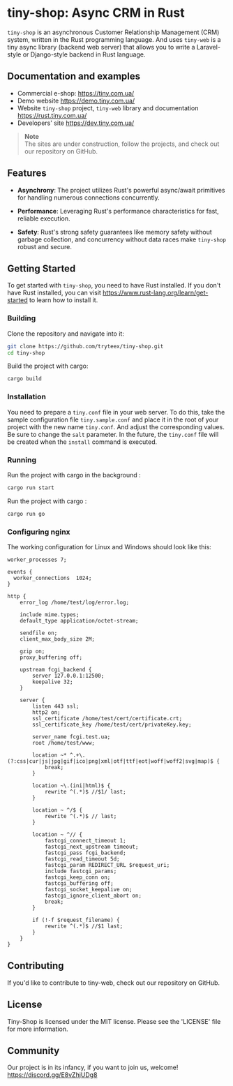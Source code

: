 # tiny-shop: Async CRM in Rust

`tiny-shop` is an asynchronous Customer Relationship Management (CRM) system, written in the Rust programming language.
And uses `tiny-web` is a tiny async library (backend web server) that allows you to write a Laravel-style or Django-style backend in Rust language.

## Documentation and examples

* Commercial e-shop: https://tiny.com.ua/
* Demo website https://demo.tiny.com.ua/
* Website `tiny-shop` project, `tiny-web` library and documentation https://rust.tiny.com.ua/
* Developers' site https://dev.tiny.com.ua/

> **Note**  
> The sites are under construction, follow the projects, and check out our repository on GitHub.

## Features

- **Asynchrony**: The project utilizes Rust's powerful async/await primitives for handling numerous connections concurrently.

- **Performance**: Leveraging Rust's performance characteristics for fast, reliable execution.

- **Safety**: Rust's strong safety guarantees like memory safety without garbage collection, and concurrency without data races make `tiny-shop` robust and secure.

## Getting Started

To get started with `tiny-shop`, you need to have Rust installed. If you don't have Rust installed, you can visit https://www.rust-lang.org/learn/get-started to learn how to install it.

### Building

Clone the repository and navigate into it:

```bash
git clone https://github.com/tryteex/tiny-shop.git
cd tiny-shop
```

Build the project with cargo:

```bash
cargo build
```
### Installation

You need to prepare a `tiny.conf` file in your web server. To do this, take the sample configuration file `tiny.sample.conf` and place it in the root of your project with the new name `tiny.conf`. And adjust the corresponding values. Be sure to change the `salt` parameter. In the future, the `tiny.conf` file will be created when the `install` command is executed.

### Running

Run the project with cargo in the background :

```bash
cargo run start
```

Run the project with cargo :

```bash
cargo run go
```

### Configuring nginx

The working configuration for Linux and Windows should look like this:

```nginx
worker_processes 7;

events {
  worker_connections  1024;
}

http {
    error_log /home/test/log/error.log;

    include mime.types;
    default_type application/octet-stream;

    sendfile on;
    client_max_body_size 2M;
    
    gzip on;
    proxy_buffering off;
    
    upstream fcgi_backend {
        server 127.0.0.1:12500;
        keepalive 32;
    }

    server {
        listen 443 ssl;
        http2 on;
        ssl_certificate /home/test/cert/certificate.crt;
        ssl_certificate_key /home/test/cert/privateKey.key;

        server_name fcgi.test.ua;
        root /home/test/www;
          
        location ~* ^.+\.(?:css|cur|js|jpg|gif|ico|png|xml|otf|ttf|eot|woff|woff2|svg|map)$ {
            break;
        }

        location ~\.(ini|html)$ {
            rewrite ^(.*)$ //$1/ last;
        }

        location ~ ^/$ {
            rewrite ^(.*)$ // last;
        }
        
        location ~ ^// {
            fastcgi_connect_timeout 1;
            fastcgi_next_upstream timeout;
            fastcgi_pass fcgi_backend;
            fastcgi_read_timeout 5d;
            fastcgi_param REDIRECT_URL $request_uri;
            include fastcgi_params;
            fastcgi_keep_conn on;
            fastcgi_buffering off;
            fastcgi_socket_keepalive on;
            fastcgi_ignore_client_abort on;
            break;
        }
        
        if (!-f $request_filename) {
            rewrite ^(.*)$ //$1 last;
        }
    }
}
```

## Contributing

If you'd like to contribute to tiny-web, check out our repository on GitHub.

## License

Tiny-Shop is licensed under the MIT license. Please see the 'LICENSE' file for more information.

## Community

Our project is in its infancy, if you want to join us, welcome!  
https://discord.gg/E8vZhjUDg8